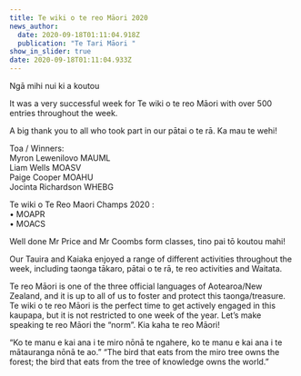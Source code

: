 ```yaml
---
title: Te wiki o te reo Māori 2020
news_author:
  date: 2020-09-18T01:11:04.918Z
  publication: "Te Tari Māori "
show_in_slider: true
date: 2020-09-18T01:11:04.933Z
---
```

Ngā mihi nui ki a koutou  

It was a very successful week for Te wiki o te reo Māori with over 500 entries throughout the week.  

A big thank you to all who took part in our pātai o te rā. Ka mau te wehi!  

Toa / Winners:  
Myron Lewenilovo MAUML  
Liam Wells MOASV  
Paige Cooper MOAHU  
Jocinta Richardson WHEBG

Te wiki o Te Reo Maori Champs 2020 :  
•	MOAPR  
•	MOACS   

Well done Mr Price and Mr Coombs form classes, tino pai tō koutou mahi!  

Our Tauira and Kaiaka enjoyed a range of different activities throughout the week, including taonga tākaro, pātai o te rā, te reo activities and Waitata.  

Te reo Māori is one of the three official languages of Aotearoa/New Zealand, and it is up to all of us to foster and protect this taonga/treasure.  
Te wiki o te reo Māori is the perfect time to get actively engaged in this kaupapa, but it is not restricted to one week of the year. Let’s make speaking te reo Māori the “norm”. Kia kaha te reo Māori!

“Ko te manu e kai ana i te miro nōnā te ngahere, ko te manu e kai ana i te mātauranga nōnā te ao.”
“The bird that eats from the miro tree owns the forest; the bird that eats from the tree of knowledge owns the world.”
